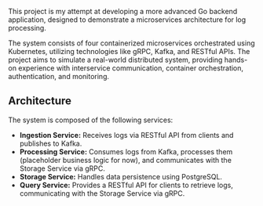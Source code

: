This project is my attempt at developing a more advanced Go backend application, designed to demonstrate a microservices architecture for log processing.

The system consists of four containerized microservices orchestrated using Kubernetes, utilizing technologies like gRPC, Kafka, and RESTful APIs.
The project aims to simulate a real-world distributed system, providing hands-on experience with interservice communication, container orchestration, authentication, and monitoring.

## Architecture

The system is composed of the following services:

- **Ingestion Service:** Receives logs via RESTful API from clients and publishes to Kafka.
- **Processing Service:** Consumes logs from Kafka, processes them (placeholder business logic for now), and communicates with the Storage Service via gRPC.
- **Storage Service:** Handles data persistence using PostgreSQL.
- **Query Service:** Provides a RESTful API for clients to retrieve logs, communicating with the Storage Service via gRPC.

